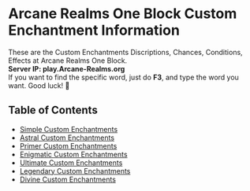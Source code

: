 # Arcane Realms One Block Custom Enchantment Information
These are the Custom Enchantments Discriptions, Chances, Conditions, Effects at Arcane Realms One Block.            
**Server IP: play.Arcane-Realms.org**                          
If you want to find the specific word, just do **F3**, and type the word you want. Good luck! 🙂

## Table of Contents 
- [Simple Custom Enchantments](#simple-custom-enchantments)
- [Astral Custom Enchantments](#astral-custom-enchantments)
- [Primer Custom Enchantments](#primer-custom-enchantments)
- [Enigmatic Custom Enchantments](#enigmatic-custom-enchantments)
- [Ultimate Custom Enchantments](#ultimate-custom-enchantments)
- [Legendary Custom Enchantments](#legendary-custom-enchantments)
- [Divine Custom Enchantments](#divine-custom-enchantments)
 

